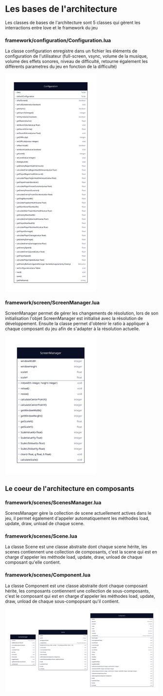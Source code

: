 # Les bases de l'architecture

Les classes de bases de l'architecture sont 5 classes qui gèrent les interractions entre love et le framework du jeu

### framework/configuration/Configuration.lua

La classe configuration enregistre dans un fichier les éléments de configuration de l'utilisateur (full-screen, vsync,
volume de la musique, volume des effets sonores, niveau de difficulté, retourne également les différents parametres du
jeu en fonction de la difficulté)

<img src="./configuration.svg" width="300">

### framework/screen/ScreenManager.lua

ScreenManager permet de gérer les changements de résolution, lors de son initialisation l'objet ScreenManager est
initialisé avec la résolution de développement.
Ensuite la classe permet d'obtenir le ratio à appliquer à chaque composant du jeu afin de s'adapter à la résolution
actuelle.

<img src="./screenmanager.svg" width="300">

## Le coeur de l'architecture en composants

### framework/scenes/ScenesManager.lua

ScenesManager gère la collection de scene actuellement actives dans le jeu, il permet également d'appeler
automatiquement les méthodes load, update, draw, unload de chaque scene.

### framework/scenes/Scene.lua

La classe Scene est une classe abstraite dont chaque scene hérite, les scenes contiennent une collection de composants,
c'est la scene qui est en charge d'appeler les méthode load, update, draw, unload de chaque composant qu'elle contient.

### framework/scenes/Component.lua

La classe Component est une classe abstraite dont chaque composant hérite, les composants contiennent une collection de
sous-composants, c'est le composant qui est en charge d'appeler les méthodes load, update, draw, unload de chaque
sous-compopsant qu'il contient.

![ScenesManager Scene Component](./scenesmanager-scenes-component.svg)